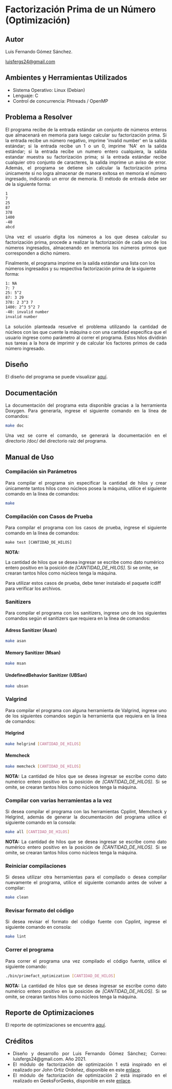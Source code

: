 # Factorización Prima de un Número (Optimización)

## Autor
Luis Fernando Gómez Sánchez.

luisfergs24@gmail.com

## Ambientes y Herramientas Utilizados

<ul>
  <li>Sistema Operativo: Linux (Debian)</li>
  <li>Lenguaje: C</li>
  <li>Control de concurrencia: Phtreads / OpenMP</li>
</ul>

## Problema a Resolver

<p style='text-align: justify'>
El programa recibe de la entrada estándar un conjunto de números enteros que almacenará en memoria para luego calcular su factorización prima. Si la entrada recibe un número negativo, imprime 'invalid number' en la salida estándar; si la entrada recibe un 1 o un 0, imprime 'NA' en la salida estándar; si la entrada recibe un numero entero cualquiera, la salida estandar muestra su factorización prima; si la entrada estándar recibe cualquier otro conjunto de caracteres, la salida imprime un aviso de error. Además, el programa se detiene sin calcular la factorización prima únicamente si no logra almacenar de manera exitosa en memoria el número ingresado, indicando un error de memoria. El método de entrada debe ser de la siguiente forma:
</p>

```bash
1
7
25
87
378
1400
-40
abcd
```

<p style='text-align: justify'>
Una vez el usuario digita los números a los que desea calcular su factorización prima, procede a realizar la factorización de cada uno de los números ingresados, almacenando en memoria los números primos que corresponden a dicho número.

Finalmente, el programa imprime en la salida estándar una lista con los números ingresados y su respectiva factorización prima de la siguiente forma:
</p>

```bash
1: NA
7: 7
25: 5^2
87: 3 29
378: 2 3^3 7
1400: 2^3 5^2 7
-40: invalid number
invalid number
```

<p style='text-align: justify'>
La solución planteada resuelve el problema utilizando la cantidad de núcleos con las que cuente la máquina o con una cantidad específica que el usuario ingrese como parámetro al correr el programa. Estos hilos dividirán sus tareas a la hora de imprimir y de calcular los factores primos de cada número ingresado.
</p>

## Diseño

El diseño del programa se puede visualizar [aquí](design/README.md).

## Documentación

<p style='text-align: justify'>
La documentación del programa esta disponible gracias a la herramienta Doxygen. Para generarla, ingrese el siguiente comando en la línea de comandos:
</p>

```bash
make doc
```

<p style='text-align: justify'>
Una vez se corre el comando, se generará la documentación en el directorio /doc/ del directorio raíz del programa.
</p>

## Manual de Uso

### Compilación sin Parámetros

<p style='text-align: justify'>
Para compilar el programa sin especificar la cantidad de hilos y crear únicamente tantos hilos como núcleos posea la máquina, utilice el siguiente comando en la línea de comandos:
</p>

```bash
make
```

### Compilación con Casos de Prueba
<p style='text-align: justify'>
Para compilar el programa con los casos de prueba, ingrese el siguiente comando en la línea de comandos:
</p>

```makefile
make test [CANTIDAD_DE_HILOS]
```

<p style='text-align: justify'>
<b>NOTA:</b> 

La cantidad de hilos que se desea ingresar se escribe como dato numérico entero positivo en la posición de <em>[CANTIDAD_DE_HILOS]</em>. Si se omite, se crearan tantos hilos como núcleos tenga la máquina.

Para utilizar estos casos de prueba, debe tener instalado el paquete icdiff para verificar los archivos. 
</p>

### Sanitizers

<p style='text-align: justify'>
Para compilar el programa con los sanitizers, ingrese uno de los siguientes comandos según el sanitizers que requiera en la línea de comandos:
</p>

#### Adress Sanitizer (Asan)
```bash
make asan
```
#### Memory Sanitizer (Msan)
```bash
make msan
```
#### UndefinedBehavior Sanitizer (UBSan)
```bash
make ubsan
```

### Valgrind

<p style='text-align: justify'>
Para compilar el programa con alguna herramienta de Valgrind, ingrese uno de los siguientes comandos según la herramienta que requiera en la línea de comandos:
</p>

#### Helgrind
```bash
make helgrind [CANTIDAD_DE_HILOS]
```
#### Memcheck
```bash
make memcheck [CANTIDAD_DE_HILOS]
```

<p style='text-align: justify'>
<b>NOTA:</b> La cantidad de hilos que se desea ingresar se escribe como dato numérico entero positivo en la posición de <em>[CANTIDAD_DE_HILOS]</em>. Si se omite, se crearan tantos hilos como núcleos tenga la máquina.
</p>

### Compilar con varias herramientas a la vez

<p style='text-align: justify'>
Si desea compilar el programa con las herramientas Cpplint, Memcheck y Helgrind, además de generar la documentación del programa utilice el siguiente comando en la consola:
</p>

```bash
make all [CANTIDAD_DE_HILOS]
```

<p style='text-align: justify'>
<b>NOTA:</b> La cantidad de hilos que se desea ingresar se escribe como dato numérico entero positivo en la posición de <em>[CANTIDAD_DE_HILOS]</em>. Si se omite, se crearan tantos hilos como núcleos tenga la máquina.
</p>

### Reiniciar compilaciones

<p style='text-align: justify'>
Si desea utilizar otra herramientas para el compilado o desea compilar nuevamente el programa, utilice el siguiente comando antes de volver a compilar:
</p>

```bash
make clean
```

### Revisar formato del código

<p style='text-align: justify'>
Si desea revisar el formato del código fuente con Cpplint, ingrese el siguiente comando en consola:
</p>

```bash
make lint
```

### Correr el programa

<p style='text-align: justify'>
Para correr el programa una vez compilado el código fuente, utilice el siguiente comando:
</p>

```bash
./bin/primefact_optimization [CANTIDAD_DE_HILOS]
```

<p style='text-align: justify'>
<b>NOTA:</b> La cantidad de hilos que se desea ingresar se escribe como dato numérico entero positivo en la posición de <em>[CANTIDAD_DE_HILOS]</em>. Si se omite, se crearan tantos hilos como núcleos tenga la máquina.
</p>

## Reporte de Optimizaciones

El reporte de optimizaciones se encuentra [aquí](report/README.md).

## Créditos

<ul style='text-align: justify'>
<li>Diseño y desarrollo por Luis Fernando Gómez Sánchez; Correo: luisfergs24@gmail.com. Año 2021.</li>
<li>El módulo de factorización de optimización 1 está inspirado en el realizado por John Ortiz Ordoñez, disponible en este <a href="https://github.com/Fhernd/JavaScriptEjercicios/blob/master/Parte001/ex787-factores-primos-unicos-numero-funcion.js">enlace</a>.</li>
<li>El módulo de factorización de optimización 2 está inspirado en el realizado en GeeksForGeeks, disponible en este <a href="https://www.geeksforgeeks.org/print-all-prime-factors-of-a-given-number/?ref=lbp">enlace</a>.</li>
</ul>
